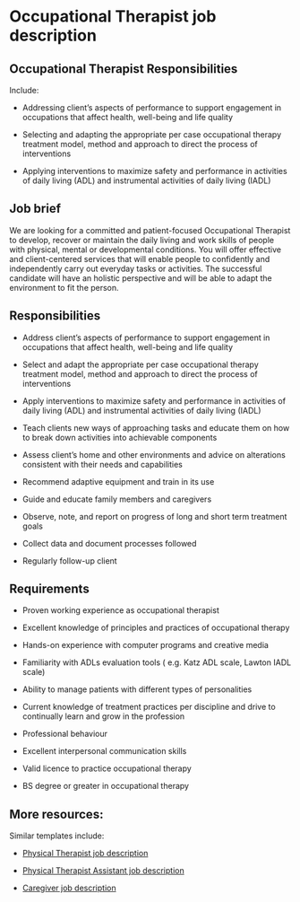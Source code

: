 # Occupational Therapist job description


## Occupational Therapist Responsibilities

Include:

* Addressing client’s aspects of performance to support engagement in occupations that affect health, well-being and life quality

* Selecting and adapting the appropriate per case occupational therapy treatment model, method and approach to direct the process of interventions

* Applying interventions to maximize safety and performance in activities of daily living (ADL) and instrumental activities of daily living (IADL)


## Job brief

We are looking for a committed and patient-focused Occupational Therapist to develop, recover or maintain the daily living and work skills of people with physical, mental or developmental conditions.
You will offer effective and client-centered services that will enable people to confidently and independently carry out everyday tasks or activities. The successful candidate will have an holistic perspective and will be able to adapt the environment to fit the person.


## Responsibilities

* Address client’s aspects of performance to support engagement in occupations that affect health, well-being and life quality

* Select and adapt the appropriate per case occupational therapy treatment model, method and approach to direct the process of interventions

* Apply interventions to maximize safety and performance in activities of daily living (ADL) and instrumental activities of daily living (IADL)

* Teach clients new ways of approaching tasks and educate them on how to break down activities into achievable components

* Assess client’s home and other environments and advice on alterations consistent with their needs and capabilities

* Recommend adaptive equipment and train in its use

* Guide and educate family members and caregivers

* Observe, note, and report on progress of long and short term treatment goals

* Collect data and document processes followed

* Regularly follow-up client


## Requirements

* Proven working experience as occupational therapist

* Excellent knowledge of principles and practices of occupational therapy

* Hands-on experience with computer programs and creative media

* Familiarity with ADLs evaluation tools ( e.g. Katz ADL scale, Lawton IADL scale)

* Ability to manage patients with different types of personalities

* Current knowledge of treatment practices per discipline and drive to continually learn and grow in the profession

* Professional behaviour

* Excellent interpersonal communication skills

* Valid licence to practice occupational therapy

* BS degree or greater in occupational therapy

## More resources:
Similar templates include:
* <a href="https://resources.workable.com/physical-therapist-job-description">Physical Therapist job description</a>

* <a href="https://resources.workable.com/physical-therapist-assistant-job-description">Physical Therapist Assistant job description</a>

* <a href="https://resources.workable.com/caregiver-job-description">Caregiver job description</a>
        
